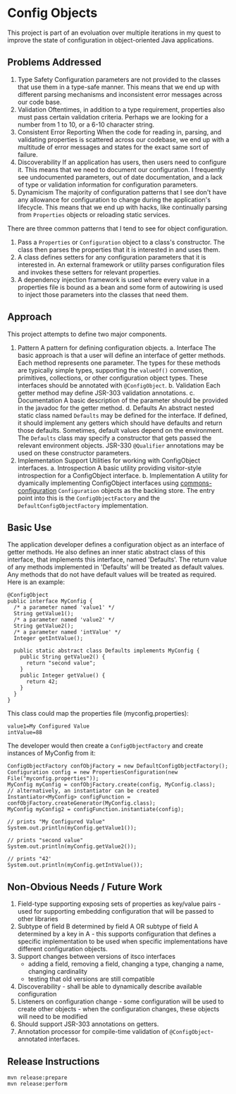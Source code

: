 Config Objects
==============

This project is part of an evoluation over multiple iterations in my quest to improve the state of configuration in
object-oriented Java applications.

Problems Addressed
------------------

1. Type Safety
    Configuration parameters are not provided to the classes that use them in a type-safe manner. This means that we end
    up with different parsing mechanisms and inconsistent error messages across our code base.
2. Validation
    Oftentimes, in addition to a type requirement, properties also must pass certain validation criteria. Perhaps we are
    looking for a number from 1 to 10, or a 6-10 character string.
3. Consistent Error Reporting
    When the code for reading in, parsing, and validating properties is scattered across our codebase, we end up with a
    multitude of error messages and states for the exact same sort of failure.
4. Discoverability
    If an application has users, then users need to configure it. This means that we need to document our configuration.
    I frequently see undocumented parameters, out of date documentation, and a lack of type or validation information
    for configuration parameters.
5. Dynamicism
    The majority of configuration patterns that I see don't have any allowance for configuration to change during the
    application's lifecycle. This means that we end up with hacks, like continually parsing from `Properties` objects
    or reloading static services.

There are three common patterns that I tend to see for object configuration.

1. Pass a `Properties` or `Configuration` object to a class's constructor. The class then parses the properties that it
   is interested in and uses them.
2. A class defines setters for any configuration parameters that it is interested in. An external framework or utility
   parses configuration files and invokes these setters for relevant properties.
3. A dependency injection framework is used where every value in a properties file is bound as a bean and some form of
   autowiring is used to inject those parameters into the classes that need them.

Approach
--------

This project attempts to define two major components.

1. Pattern
    A pattern for defining configuration objects.
    a. Interface
        The basic approach is that a user will define an interface of getter methods. Each method represents one
        parameter. The types for these methods are typically simple types, supporting the `valueOf()` convention,
        primitives, collections, or other configuration object types. These interfaces should be annotated with
        `@ConfigObject`.
    b. Validation
        Each getter method may define JSR-303 validation annotations.
    c. Documentation
        A basic description of the parameter should be provided in the javadoc for the getter method.
    d. Defaults
        An abstract nested static class named `Defaults` may be defined for the interface. If defined, it should
        implement any getters which should have defaults and return those defaults. Sometimes, default values depend on
        the environment. The `Defaults` class may specify a constructor that gets passed the relevant environment
        objects. JSR-330 `@Qualifier` annotations may be used on these constructor parameters.
2. Implementation Support
    Utilities for working with ConfigObject interfaces.
    a. Introspection
        A basic utility providing visitor-style introspection for a ConfigObject interface.
    b. Implementation
        A utility for dyamically implementing ConfigObject interfaces using [commons-configuration] `Configuration`
        objects as the backing store. The entry point into this is the `ConfigObjectFactory` and the
        `DefaultConfigObjectFactory` implementation.

[commons-configuration]: http://commons.apache.org/configuration/

Basic Use
---------

The application developer defines a configuration object as an interface of getter methods.  He also defines an inner
static abstract class of this interface, that implements this interface, named 'Defaults'.  The return value of any
methods implemented in 'Defaults' will be treated as default values.  Any methods that do not have default values will
be treated as required. Here is an example:

    @ConfigObject
    public interface MyConfig {
      /* a parameter named 'value1' */
      String getValue1();
      /* a parameter named 'value2' */
      String getValue2();
      /* a parameter named 'intValue' */
      Integer getIntValue();

      public static abstract class Defaults implements MyConfig {
        public String getValue2() {
          return "second value";
        }
        public Integer getValue() {
          return 42;
        }
      }
    }

This class could map the properties file (myconfig.properties):

    value1=My Configured Value
    intValue=88

The developer would then create a `ConfigObjectFactory` and create instances of MyConfig from it:

    ConfigObjectFactory confObjFactory = new DefaultConfigObjectFactory();
    Configuration config = new PropertiesConfiguration(new File("myconfig.properties"));
    MyConfig myConfig = confObjFactory.create(config, MyConfig.class);
    // alternatively, an instantiator can be created
    Instantiator<MyConfig> configFunction = confObjFactory.createGenerator(MyConfig.class);
    MyConfig myConfig2 = configFunction.instantiate(config);

    // prints "My Configured Value"
    System.out.println(myConfig.getValue1());

    // prints "second value"
    System.out.println(myConfig.getValue2());

    // prints "42'
    System.out.println(myConfig.getIntValue());

Non-Obvious Needs / Future Work
-------------------------------

1. Field-type supporting exposing sets of properties as key/value pairs - used for supporting embedding configuration
   that will be passed to other libraries
2. Subtype of field B determined by field A OR subtype of field A determined by a key in A - this supports configuration
   that defines a specific implementation to be used when specific implementations have different configuration objects.
3. Support changes between versions of itsco interfaces
    * adding a field, removing a field, changing a type, changing a name, changing cardinality
    * testing that old versions are still compatible
4. Discoverability - shall be able to dynamically describe available configuration
5. Listeners on configuration change - some configuration will be used to create other objects - when the configuration
   changes, these objects will need to be modified
7. Should support JSR-303 annotations on getters.
8. Annotation processor for compile-time validation of `@ConfigObject`-annotated interfaces.

Release Instructions
--------------------

```
mvn release:prepare
mvn release:perform
```

